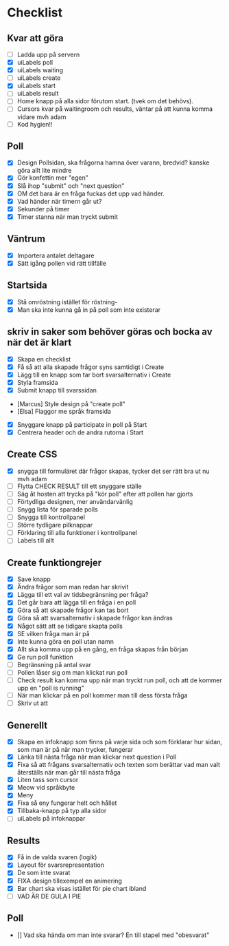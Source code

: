 # Checklist

## Kvar att göra

- [ ] Ladda upp på servern
- [x] uiLabels poll
- [x] uiLabels waiting
- [ ] uiLabels create
- [x] uiLabels start
- [ ] uiLabels result
- [ ] Home knapp på alla sidor förutom start. (tvek om det behövs). 
- [ ] Cursors kvar på waitingroom och results, väntar på att kunna komma vidare mvh adam
- [ ] Kod hygien!!

## Poll

- [x] Design Pollsidan, ska frågorna hamna över varann, bredvid? kanske göra allt lite mindre
- [x] Gör konfettin mer "egen"
- [x] Slå ihop "submit" och "next question"
- [x] OM det bara är en fråga fuckas det upp vad händer.
- [x] Vad händer när timern går ut?
- [x] Sekunder på timer
- [x] Timer stanna när man tryckt submit

## Väntrum

- [x] Importera antalet deltagare
- [x] Sätt igång pollen vid rätt tillfälle

## Startsida

- [x] Stå omröstning istället för röstning-
- [x] Man ska inte kunna gå in på poll som inte existerar

## skriv in saker som behöver göras och bocka av när det är klart

- [x] Skapa en checklist
- [x] Få så att alla skapade frågor syns samtidigt i Create
- [x] Lägg till en knapp som tar bort svarsalternativ i Create
- [x] Styla framsida
- [x] Submit knapp till svarssidan
- [Marcus] Style design på "create poll"
- [Elsa] Flaggor me språk framsida
- [x] Snyggare knapp på participate in poll på Start
- [x] Centrera header och de andra rutorna i Start

## Create CSS

- [x] snygga till formuläret där frågor skapas, tycker det ser rätt bra ut nu mvh adam
- [ ] Flytta CHECK RESULT till ett snyggare ställe
- [ ] Säg åt hosten att trycka på "kör poll" efter att pollen har gjorts
- [ ] Förtydliga designen, mer användarvänlig
- [ ] Snygg lista för sparade polls
- [ ] Snygga till kontrollpanel
- [ ] Större tydligare pilknappar
- [ ] Förklaring till alla funktioner i kontrollpanel
- [ ] Labels till allt

## Create funktiongrejer

- [x] Save knapp
- [x] Ändra frågor som man redan har skrivit
- [x] Lägga till ett val av tidsbegränsning per fråga?
- [x] Det går bara att lägga till en fråga i en poll
- [x] Göra så att skapade frågor kan tas bort
- [x] Göra så att svarsalternativ i skapade frågor kan ändras
- [x] Något sätt att se tidigare skapta polls
- [x] SE vilken fråga man är på
- [x] Inte kunna göra en poll utan namn
- [x] Allt ska komma upp på en gång, en fråga skapas från början
- [x] Ge run poll funktion
- [ ] Begränsning på antal svar
- [ ] Pollen låser sig om man klickat run poll
- [ ] Check result kan komma upp när man tryckt run poll, och att de kommer upp en "poll is running"
- [ ] När man klickar på en poll kommer man till dess första fråga
- [ ] Skriv ut att

## Generellt

- [x] Skapa en infoknapp som finns på varje sida och som förklarar hur sidan, som man är på när man trycker, fungerar
- [x] Länka till nästa fråga när man klickar next question i Poll
- [x] Fixa så att frågans svarsalternativ och texten som berättar vad man valt återställs när man går till nästa fråga
- [x] Liten tass som cursor
- [x] Meow vid språkbyte
- [x] Meny
- [x] Fixa så eny fungerar helt och hållet
- [x] Tillbaka-knapp på typ alla sidor
- [ ] uiLabels på infoknappar

## Results

- [x] Få in de valda svaren (logik)
- [x] Layout för svarsrepresentation
- [x] De som inte svarat
- [x] FIXA design tillexempel en animering
- [x] Bar chart ska visas istället för pie chart ibland
- [ ] VAD ÄR DE GULA I PIE

## Poll

- [] Vad ska hända om man inte svarar? En till stapel med "obesvarat"
